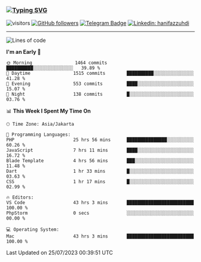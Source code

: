 ### [![Typing SVG](https://readme-typing-svg.herokuapp.com?font=lato&size=22&lines=Hi+There+👋)](https://git.io/typing-svg) 

![visitors](https://visitor-badge.glitch.me/badge?page_id=hanifazzuhdi.hanifazzuhdi)
[![GitHub followers](https://img.shields.io/github/followers/hanifazzuhdi?label=Follow&style=social)](https://github.com/hanifazzuhdi/?tab=follow) 
[![Telegram Badge](https://img.shields.io/badge/-hanif0198-blue?style=social&logo=telegram&link=https://www.t.me/hanif0198/)](https://www.t.me/hanif0198/) 
[![Linkedin: hanifazzuhdi](https://img.shields.io/badge/-hanifazzuhdi-blue?style=flat-square&logo=Linkedin&logoColor=white&link=https://www.linkedin.com/in/hanif-az-zuhdi-69688019b/)](https://www.linkedin.com/in/hanif-az-zuhdi-69688019b/) 

<hr/>

<!--START_SECTION:waka-->
![Lines of code](https://img.shields.io/badge/From%20Hello%20World%20I%27ve%20Written-25.9%20million%20lines%20of%20code-blue)

**I'm an Early 🐤** 

```text
🌞 Morning                1464 commits        ██████████░░░░░░░░░░░░░░░   39.89 % 
🌆 Daytime                1515 commits        ██████████░░░░░░░░░░░░░░░   41.28 % 
🌃 Evening                553 commits         ████░░░░░░░░░░░░░░░░░░░░░   15.07 % 
🌙 Night                  138 commits         █░░░░░░░░░░░░░░░░░░░░░░░░   03.76 % 
```


📊 **This Week I Spent My Time On** 

```text
🕑︎ Time Zone: Asia/Jakarta

💬 Programming Languages: 
PHP                      25 hrs 56 mins      ███████████████░░░░░░░░░░   60.26 % 
JavaScript               7 hrs 11 mins       ████░░░░░░░░░░░░░░░░░░░░░   16.72 % 
Blade Template           4 hrs 56 mins       ███░░░░░░░░░░░░░░░░░░░░░░   11.48 % 
Dart                     1 hr 33 mins        █░░░░░░░░░░░░░░░░░░░░░░░░   03.63 % 
CSS                      1 hr 17 mins        █░░░░░░░░░░░░░░░░░░░░░░░░   02.99 % 

🔥 Editors: 
VS Code                  43 hrs 3 mins       █████████████████████████   100.00 % 
PhpStorm                 0 secs              ░░░░░░░░░░░░░░░░░░░░░░░░░   00.00 % 

💻 Operating System: 
Mac                      43 hrs 3 mins       █████████████████████████   100.00 % 
```


 Last Updated on 25/07/2023 00:39:51 UTC
<!--END_SECTION:waka-->
